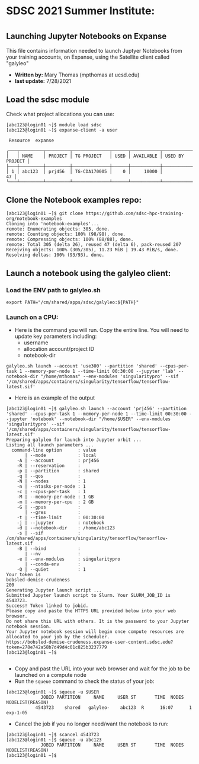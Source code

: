 # SDSC 2021 Summer Institute:  
#
## Launching Jupyter Notebooks on Expanse
This file contains information needed to launch Juptyer
Notebooks from your training accounts, on Expanse, using 
the Satellite client called "galyleo"

* **Written by:** Mary Thomas (mpthomas at ucsd.edu)
* **last update:** 7/28/2021

## Load the sdsc module 
Check what project allocations you can use:

```
[abc123@login01 ~]$ module load sdsc
[abc123@login01 ~]$ expanse-client -a user

 Resource  expanse 

╭───┬─────────┬─────────┬──────────────┬──────┬───────────┬─────────────────╮
│   │ NAME    │ PROJECT │ TG PROJECT   │ USED │ AVAILABLE │ USED BY PROJECT │
├───┼─────────┼─────────┼──────────────┼──────┼───────────┼─────────────────┤
│ 1 │ abc123  │ prj456  │ TG-CDA170005 │    0 │     10000 │              47 │
╰───┴─────────┴─────────┴──────────────┴──────┴───────────┴─────────────────╯
```

## Clone the Notebook examples repo:

```
[abc123@login01 ~]$ git clone https://github.com/sdsc-hpc-training-org/notebook-examples
Cloning into 'notebook-examples'...
remote: Enumerating objects: 305, done.
remote: Counting objects: 100% (98/98), done.
remote: Compressing objects: 100% (88/88), done.
remote: Total 305 (delta 26), reused 47 (delta 6), pack-reused 207
Receiving objects: 100% (305/305), 11.23 MiB | 19.43 MiB/s, done.
Resolving deltas: 100% (93/93), done.
```

## Launch a notebook using the galyleo client:

### Load the ENV path to galyleo.sh
```
export PATH="/cm/shared/apps/sdsc/galyleo:${PATH}"
```

### Launch on a CPU:

* Here is the command you will run. Copy the entire line. You will need to update key parameters including:
  * username
  * allocation account/project ID
  * notebook-dir
  
```
galyleo.sh launch --account 'use300' --partition 'shared' --cpus-per-task 1 --memory-per-node 1 --time-limit 00:30:00 --jupyter 'lab' --notebook-dir "/home/mthomas" --env-modules 'singularitypro' --sif '/cm/shared/apps/containers/singularity/tensorflow/tensorflow-latest.sif'
```

* Here is an example of the output
```
[abc123@login01 ~]$ galyleo.sh launch --account 'prj456' --partition 'shared' --cpus-per-task 1 --memory-per-node 1 --time-limit 00:30:00 --jupyter 'notebook' --notebook-dir "/home/$USER" --env-modules 'singularitypro' --sif '/cm/shared/apps/containers/singularity/tensorflow/tensorflow-latest.sif'
Preparing galyleo for launch into Jupyter orbit ...
Listing all launch parameters ...
  command-line option      : value
       | --mode            : local
    -A | --account         : prj456 
    -R | --reservation     : 
    -p | --partition       : shared
    -q | --qos             : 
    -N | --nodes           : 1
    -n | --ntasks-per-node : 1
    -c | --cpus-per-task   : 1
    -M | --memory-per-node : 1 GB
    -m | --memory-per-cpu  : 2 GB
    -G | --gpus            : 
       | --gres            : 
    -t | --time-limit      : 00:30:00
    -j | --jupyter         : notebook
    -d | --notebook-dir    : /home/abc123
    -s | --sif             : /cm/shared/apps/containers/singularity/tensorflow/tensorflow-latest.sif
    -B | --bind            : 
       | --nv              : 
    -e | --env-modules     : singularitypro
       | --conda-env       : 
    -Q | --quiet           : 1
Your token is 
bobsled-demise-crudeness
200
Generating Jupyter launch script ...
Submitted Jupyter launch script to Slurm. Your SLURM_JOB_ID is 4543723.
Success! Token linked to jobid.
Please copy and paste the HTTPS URL provided below into your web browser.
Do not share this URL with others. It is the password to your Jupyter notebook session.
Your Jupyter notebook session will begin once compute resources are allocated to your job by the scheduler.
https://bobsled-demise-crudeness.expanse-user-content.sdsc.edu?token=278e742a58b7d49d4c01c825b3237779
[abc123@login01 ~]$


```

* Copy and past the URL into your web browser and wait for the job to be launched on a compute node
* Run the ```squeue``` command to check the status of your job:

```
[abc123@login01 ~]$ squeue -u $USER
             JOBID PARTITION     NAME     USER ST       TIME  NODES NODELIST(REASON) 
           4543723    shared   galyleo-    abc123  R      16:07      1 exp-1-05 
 ```
 
 * Cancel the job if you no longer need/want the notebook to run:
 
```
[abc123@login01 ~]$ scancel 4543723
[abc123@login01 ~]$ squeue -u abc123
             JOBID PARTITION     NAME     USER ST       TIME  NODES NODELIST(REASON) 
[abc123@login01 ~]$ 
```


